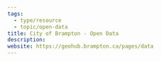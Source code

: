 ```yaml
---
tags:
  - type/resource
  - topic/open-data
title: City of Brampton - Open Data
description: 
website: https://geohub.brampton.ca/pages/data
---
```

